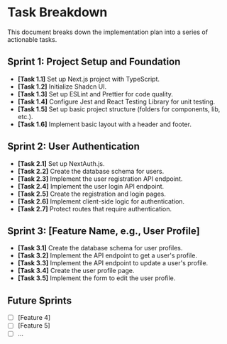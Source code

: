 # Task Breakdown

This document breaks down the implementation plan into a series of actionable tasks.

## Sprint 1: Project Setup and Foundation

- **[Task 1.1]** Set up Next.js project with TypeScript.
- **[Task 1.2]** Initialize Shadcn UI.
- **[Task 1.3]** Set up ESLint and Prettier for code quality.
- **[Task 1.4]** Configure Jest and React Testing Library for unit testing.
- **[Task 1.5]** Set up basic project structure (folders for components, lib, etc.).
- **[Task 1.6]** Implement basic layout with a header and footer.

## Sprint 2: User Authentication

- **[Task 2.1]** Set up NextAuth.js.
- **[Task 2.2]** Create the database schema for users.
- **[Task 2.3]** Implement the user registration API endpoint.
- **[Task 2.4]** Implement the user login API endpoint.
- **[Task 2.5]** Create the registration and login pages.
- **[Task 2.6]** Implement client-side logic for authentication.
- **[Task 2.7]** Protect routes that require authentication.

## Sprint 3: [Feature Name, e.g., User Profile]

- **[Task 3.1]** Create the database schema for user profiles.
- **[Task 3.2]** Implement the API endpoint to get a user's profile.
- **[Task 3.3]** Implement the API endpoint to update a user's profile.
- **[Task 3.4]** Create the user profile page.
- **[Task 3.5]** Implement the form to edit the user profile.

## Future Sprints

- [ ] [Feature 4]
- [ ] [Feature 5]
- [ ] ...
